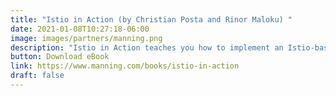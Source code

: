 ```yaml
---
title: "Istio in Action (by Christian Posta and Rinor Maloku) "
date: 2021-01-08T10:27:18-06:00
image: images/partners/manning.png
description: "Istio in Action teaches you how to implement an Istio-based service mesh that can handle complex routing scenarios, traffic encryption, authorization, and other common network-related tasks. You’ll start by defining a basic service mesh and exploring the data plane with Istio’s service proxy, Envoy. Then, you’ll dive into core topics like traffic routing and visualization and service-to-service authentication, as you expand your service mesh to workloads on multiple clusters and legacy VMs."
button: Download eBook
link: https://www.manning.com/books/istio-in-action
draft: false
---
```


